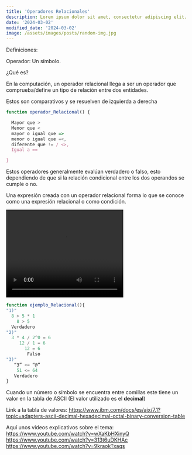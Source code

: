 ```yaml
---
title: 'Operadores Relacionales'
description: Lorem ipsum dolor sit amet, consectetur adipiscing elit.
date: '2024-03-02'
modified_date: '2024-03-02'
image: /assets/images/posts/random-img.jpg
---
```


Definiciones: 

Operador: Un símbolo.

¿Qué es?

En la computación, un operador relacional llega a ser un operador que comprueba/define un tipo de relación entre dos entidades.

Estos son comparativos y se resuelven de izquierda a derecha

```js
function operador_Relacional() {

  Mayor que >
  Menor que <
  mayor o igual que => 
  menor o igual que =<,
  diferente que != / <>, 
  Igual a ==

}
```

Estos operadores generalmente evalúan verdadero o falso, esto dependiendo de que si la relación condicional entre los dos operandos se cumple o no.

Una expresión creada con un operador relacional forma lo que se conoce como una expresión relacional o como condición.

<video src="https://www.youtube.com/watch?v=TO-hT6jyDKU" width="320" height="240" controls></video>

```js
function ejemplo_Relacional(){
"1)"  
  8 > 5 * 1
    8 > 5
  Verdadero
"2)"
  3 * 4 / 2^0 = 6
     12 / 1 = 6
       12 = 6
        Falso
"3)"
   “3” <= “@”
    51 <= 64
   Verdadero
} 
```
 Cuando un número o símbolo se encuentra entre comillas este tiene un valor en la tabla de ASCII (El valor utilizado es el **decimal**)

Link a la tabla de valores:
https://www.ibm.com/docs/es/aix/7.1?topic=adapters-ascii-decimal-hexadecimal-octal-binary-conversion-table

Aquí unos videos explicativos sobre el tema:
https://www.youtube.com/watch?v=wXaKbHXinyQ 
<br>
https://www.youtube.com/watch?v=313t6uDKHAc
<br>
https://www.youtube.com/watch?v=9kraokTxaqs
